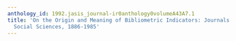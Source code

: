 ```yaml
---
anthology_id: 1992.jasis_journal-ir0anthology0volumeA43A7.1
title: 'On the Origin and Meaning of Bibliometric Indicators: Journals in the the
  Social Sciences, 1886-1985'
---
```

